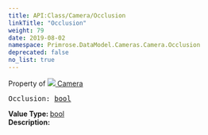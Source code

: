 ```yaml
---
title: API:Class/Camera/Occlusion
linkTitle: "Occlusion"
weight: 79
date: 2019-08-02
namespace: Primrose.DataModel.Cameras.Camera.Occlusion
deprecated: false
no_list: true
---
```

Property of <a href="/docs/api-reference/Class/Camera"><img src="/icons/silk/camera.png"/>&nbsp;Camera</a>
<pre class="method-declaration">
Occlusion: <a class="type" href="/docs/api-reference/System/Primitives#boolean">bool</a></pre>
<b>Value Type: </b>
<a class="type" href="/docs/api-reference/System/Primitives#boolean">bool</a>
<br/>
<b>Description: </b>
